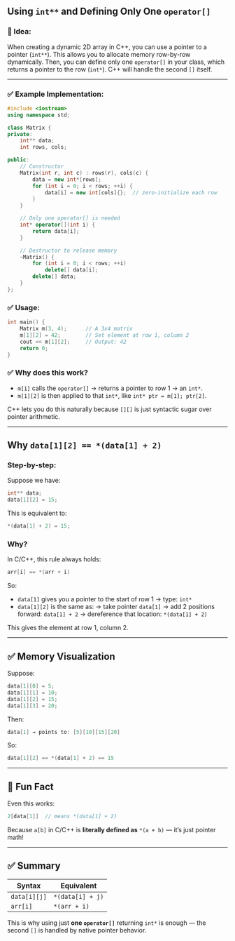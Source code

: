 ## Using `int**` and Defining Only One `operator[]`

### 🧠 Idea:

When creating a dynamic 2D array in C++, you can use a pointer to a pointer (`int**`). This allows you to allocate memory row-by-row dynamically. Then, you can define only one `operator[]` in your class, which returns a pointer to the row (`int*`). C++ will handle the second `[]` itself.

---

### ✅ Example Implementation:

```cpp
#include <iostream>
using namespace std;

class Matrix {
private:
    int** data;
    int rows, cols;

public:
    // Constructor
    Matrix(int r, int c) : rows(r), cols(c) {
        data = new int*[rows];
        for (int i = 0; i < rows; ++i) {
            data[i] = new int[cols]{};  // zero-initialize each row
        }
    }

    // Only one operator[] is needed
    int* operator[](int i) {
        return data[i];
    }

    // Destructor to release memory
    ~Matrix() {
        for (int i = 0; i < rows; ++i)
            delete[] data[i];
        delete[] data;
    }
};
```

### ✅ Usage:

```cpp
int main() {
    Matrix m(3, 4);      // A 3x4 matrix
    m[1][2] = 42;        // Set element at row 1, column 2
    cout << m[1][2];     // Output: 42
    return 0;
}
```

### ✅ Why does this work?

* `m[1]` calls the `operator[]` → returns a pointer to row 1 → an `int*`.
* `m[1][2]` is then applied to that `int*`, like `int* ptr = m[1]; ptr[2]`.

C++ lets you do this naturally because `[][]` is just syntactic sugar over pointer arithmetic.

---

## Why `data[1][2] == *(data[1] + 2)`

### Step-by-step:

Suppose we have:

```cpp
int** data;
data[1][2] = 15;
```

This is equivalent to:

```cpp
*(data[1] + 2) = 15;
```

### Why?

In C/C++, this rule always holds:

```cpp
arr[i] == *(arr + i)
```

So:

* `data[1]` gives you a pointer to the start of row 1 → type: `int*`
* `data[1][2]` is the same as:
  → take pointer `data[1]`
  → add 2 positions forward: `data[1] + 2`
  → dereference that location: `*(data[1] + 2)`

This gives the element at row 1, column 2.

---

## ✅ Memory Visualization

Suppose:

```cpp
data[1][0] = 5;
data[1][1] = 10;
data[1][2] = 15;
data[1][3] = 20;
```

Then:

```cpp
data[1] → points to: [5][10][15][20]
```

So:

```cpp
data[1][2] == *(data[1] + 2) == 15
```

---

## 🧠 Fun Fact

Even this works:

```cpp
2[data[1]]  // means *(data[1] + 2)
```

Because `a[b]` in C/C++ is **literally defined as** `*(a + b)` — it’s just pointer math!

---

## ✅ Summary

| Syntax       | Equivalent       |
| ------------ | ---------------- |
| `data[i][j]` | `*(data[i] + j)` |
| `arr[i]`     | `*(arr + i)`     |

This is why using just **one `operator[]`** returning `int*` is enough — the second `[]` is handled by native pointer behavior.
